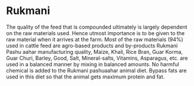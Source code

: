 # Rukmani
The quality of the feed that is compounded ultimately is largely dependent on the raw materials used. Hence utmost importance is to be given to the raw material when it arrives at the farm. Most of the raw materials (94%) used in cattle feed are agro-based products and by-products Rukmani Pashu aahar manufacturing quality, Maize, Khali, Rice Bran, Guar Korma, Guar Churi, Barley, Good, Salt, Mineral-salts, Vitamins, Asparagus, etc. are used in a balanced manner by mixing in balanced amounts. No harmful chemical is added to the Rukmani pashuaahar animal diet. Bypass fats are used in this diet so that the animal gets maximum protein and fat.
